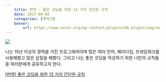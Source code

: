 ```yaml
---
    title: 번역 - 좋은 코딩을 위한 13 가지 간단한 규칙
    date: 2017-04-02
    categories: [북마크]
    banner:
        url: https://www.nxter.org/wp-content/plugins/bb-plugin/img/no-image.png
---
```


![](https://www.nxter.org/wp-content/plugins/bb-plugin/img/no-image.png)

나는 15년 이상의 경력을 가진 프로그래머이며 많은 여러 언어, 패러다임, 프레임워크를 사용해봤고 많은 삽질을 해봤다. 그리고 나는 좋은 코딩을 작성하기 위한 나만의 규칙들을 여러분에게 공유하고자 한다.

[[번역] 좋은 코딩을 위한 13 가지 간단한 규칙](https://mingrammer.com/translation-13-simple-rules-for-good-coding/)